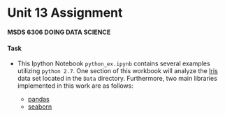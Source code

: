 # Unit 13 Assignment
**MSDS 6306 DOING DATA SCIENCE**

#### Task

- This Ipython Notebook `python_ex.ipynb` contains several examples utilizing `python 2.7`. One section of this workbook will analyze the [Iris](http://archive.ics.uci.edu/ml/datasets/Iris) data set located in the `Data` directory. Furthermore, two main libraries implemented in this work are as follows: 

  - [pandas](http://pandas.pydata.org/)
  - [seaborn](https://pypi.python.org/pypi/seaborn/)
